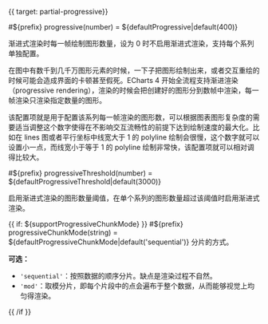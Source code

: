 {{ target: partial-progressive}}

#${prefix} progressive(number) = ${defaultProgressive|default(400)}

渐进式渲染时每一帧绘制图形数量，设为 0 时不启用渐进式渲染，支持每个系列单独配置。


在图中有数千到几千万图形元素的时候，一下子把图形绘制出来，或者交互重绘的时候可能会造成界面的卡顿甚至假死。ECharts 4 开始全流程支持渐进渲染（progressive rendering），渲染的时候会把创建好的图形分到数帧中渲染，每一帧渲染只渲染指定数量的图形。

该配置项就是用于配置该系列每一帧渲染的图形数，可以根据图表图形复杂度的需要适当调整这个数字使得在不影响交互流畅性的前提下达到绘制速度的最大化。比如在 lines 图或者平行坐标中线宽大于 1 的 polyline 绘制会很慢，这个数字就可以设置小一点，而线宽小于等于 1 的 polyline 绘制非常快，该配置项就可以相对调得比较大。

#${prefix} progressiveThreshold(number) = ${defaultProgressiveThreshold|default(3000)}

启用渐进式渲染的图形数量阈值，在单个系列的图形数量超过该阈值时启用渐进式渲染。

{{ if: ${supportProgressiveChunkMode} }}
#${prefix} progressiveChunkMode(string) = ${defaultProgressiveChunkMode|default('sequential')}
分片的方式。

**可选：**
+ `'sequential'`：按照数据的顺序分片。缺点是渲染过程不自然。
+ `'mod'`：取模分片，即每个片段中的点会遍布于整个数据，从而能够视觉上均匀得渲染。

{{ /if }}
